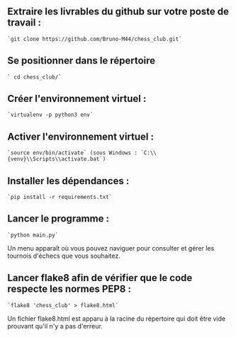 ## Extraire les livrables du github sur votre poste de travail :
	`git clone https://github.com/Bruno-M44/chess_club.git`

## Se positionner dans le répertoire
	` cd chess_club/` 

## Créer l'environnement virtuel :
	`virtualenv -p python3 env`

## Activer l'environnement virtuel :
	`source env/bin/activate` (sous Windows : `C:\\{venv}\\Scripts\\activate.bat`)

## Installer les dépendances :	
	`pip install -r requirements.txt`

## Lancer le programme : 
	`python main.py`

Un menu apparaît où vous pouvez naviguer pour consulter et gérer les tournois d'échecs que vous souhaitez.

## Lancer flake8 afin de vérifier que le code respecte les normes PEP8 : 
	`flake8 'chess_club' > flake8.html`

Un fichier flake8.html est apparu à la racine du répertoire qui doit être vide prouvant qu'il n'y a pas d'erreur.